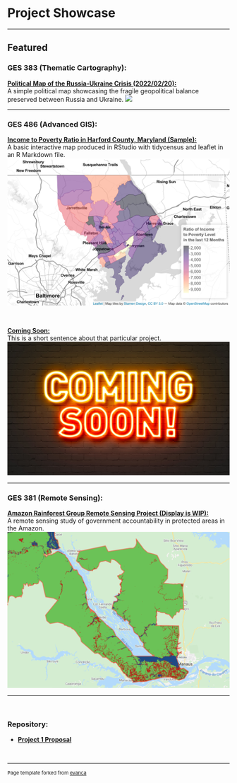 
# Project Showcase

---

## Featured

### GES  383  (Thematic  Cartography): 

**[Political Map of the Russia-Ukraine Crisis (2022/02/20):](/Project383/index)** <br>
A simple political map showcasing the fragile geopolitical balance preserved between Russia and Ukraine.
[<img src="Project383/ukrainerussiaMAP.svg?raw=true"/>](/Project383/index)

---

### GES  486  (Advanced  GIS): 

**[Income to Poverty Ratio in Harford County, Maryland (Sample):](/Project486.1/index)** <br>
A basic interactive map produced in RStudio with tidycensus and leaflet in an R Markdown file.
[<img src="Project486.1/Screen Shot 2022-02-21 at 10.09.36 PM.png?raw=true"/>](/Project486.1/index)

<br>

**[Coming Soon:](/Project486.2/index)** <br>
This is a short sentence about that particular project.
[<img src="images/AdobeStock_139559217.jpeg?raw=true"/>](/Project486.2/index)

---

### GES  381  (Remote  Sensing): 

**[Amazon Rainforest Group Remote Sensing Project (Display is WIP):](/Project381/index)** <br>
A remote sensing study of government accountability in protected areas in the Amazon. 
[<img src="Project381/Screen Shot 2022-02-14 at 11.14.42 PM.png?raw=true"/>](/Project381/index)

---

<br>

### Repository:

- **[Project 1 Proposal](/Project1_486/README)**

<br>

---
<p style="font-size:11px">Page template forked from <a href="https://github.com/evanca/quick-portfolio">evanca</a></p>
<!-- Remove above link if you don't want to attibute -->
